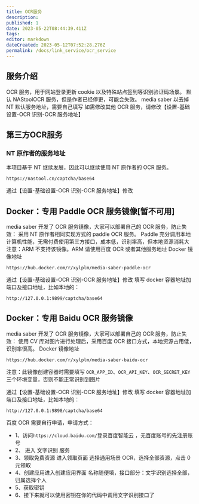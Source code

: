 ```yaml
---
title: OCR服务
description:
published: 1
date: 2023-05-22T08:44:39.411Z
tags:
editor: markdown
dateCreated: 2023-05-12T07:52:28.276Z
permalink: /docs/link_service/ocr_service
---
```


## 服务介绍

OCR 服务，用于网站登录更新 cookie 以及特殊站点签到等识别验证码场景。
默认 NAStoolOCR 服务，但是作者已经停更，可能会失效。
media saber 以去掉 NT 默认服务地址，需要自己填写
如需修改其他 OCR 服务，请修改【设置-基础设置-OCR 识别-OCR 服务地址】


## 第三方OCR服务

### NT 原作者的服务地址

本项目基于 NT 继续发展，因此可以继续使用 NT 原作者的 OCR 服务。

```
https://nastool.cn/captcha/base64
```

通过【设置-基础设置-OCR 识别-OCR 服务地址】修改


## Docker：专用 Paddle OCR 服务镜像[暂不可用]

media saber 开发了 OCR 服务镜像，大家可以部署自己的 OCR 服务，防止失效：
采用 NT 原作者相同实现方式的 paddle OCR 服务。
Paddle 充分调用本地计算机性能，无需付费使用第三方接口，成本低，识别率高，但本地资源消耗大
注意：ARM 不支持该镜像。ARM 请使用百度 OCR 或者其他服务地址
Docker 镜像地址

```
https://hub.docker.com/r/xylplm/media-saber-paddle-ocr
```

通过【设置-基础设置-OCR 识别-OCR 服务地址】修改
填写 docker 容器地址加端口及接口地址，比如本地的：

```
http://127.0.0.1:9899/captcha/base64
```

## Docker：专用 Baidu OCR 服务镜像

media saber 开发了 OCR 服务镜像，大家可以部署自己的 OCR 服务，防止失效：
使用 CV 库对图片进行处理后，采用百度 OCR 接口方式，本地资源占用低，识别率很高。
Docker 镜像地址

```
https://hub.docker.com/r/xylplm/media-saber-baidu-ocr
```

注意：此镜像创建容器时需要填写 `OCR_APP_ID`、`OCR_API_KEY`、`OCR_SECRET_KEY` 三个环境变量，否则不能正常识别到图片

通过【设置-基础设置-OCR 识别-OCR 服务地址】修改
填写 docker 容器地址加端口及接口地址，比如本地的：

```
http://127.0.0.1:9898/captcha/base64
```

百度 OCR 需要自行申请，申请方式：

- 1、访问`https://cloud.baidu.com/`登录百度智能云 ，无百度账号的先注册账号
- 2、 进入 文字识别 服务
- 3、领取免费资源 进入领取页面 选择通用场景 OCR，选择全部资源，点击 0 元领取
- 4、创建应用进入创建应用界面 名称随便填，接口部分：文字识别选择全部，归属选择个人
- 5、获取密钥
- 6、接下来就可以使用密钥在你的代码中调用文字识别接口了
